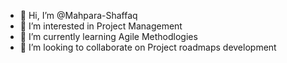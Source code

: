 - 👋 Hi, I’m @Mahpara-Shaffaq
- 👀 I’m interested in Project Management
- 🌱 I’m currently learning Agile Methodlogies
- 💞️ I’m looking to collaborate on Project roadmaps development
